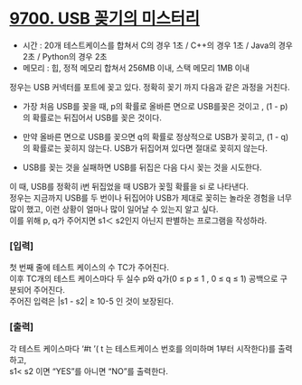 # [9700. USB 꽂기의 미스터리](https://swexpertacademy.com/main/code/problem/problemDetail.do?contestProbId=AXDNEA3aaU0DFAVX)

- 시간 : 20개 테스트케이스를 합쳐서 C의 경우 1초 / C++의 경우 1초 / Java의 경우 2초 / Python의 경우 2초
- 메모리 : 힙, 정적 메모리 합쳐서 256MB 이내, 스택 메모리 1MB 이내

정우는 USB 커넥터를 포트에 꽂고 있다. 정확히 꽂기 까지 다음과 같은 과정을 거친다.

- 가장 처음 USB를 꽂을 때, p의 확률로 올바른 면으로 USB를꽂은 것이고 ,
    (1 - p)의 확률로는 뒤집어서 USB를 꽂은 것이다.

- 만약 올바른 면으로 USB를 꽂으면 q의 확률로 정상적으로 USB가 꽂히고,
    (1 - q)의 확률로는 꽂히지 않는다. USB가 뒤집어져 있다면 절대로 꽂히지 않는다.

- USB를 꽂는 것을 실패하면 USB를 뒤집은 다음 다시 꽂는 것을 시도한다.

이 때, USB를 정확히 i번 뒤집었을 때 USB가 꽂힐 확률을 si 로 나타낸다.
<br>
정우는 지금까지 USB를 두 번이나 뒤집어야 USB가 제대로 꽂히는 놀라운 경험을 너무 많이 했고, 이런 상황이 얼마나 많이 일어날 수 있는지 알고 싶다.
<br>
이를 위해 p, q가 주어지면 s1＜ s2인지 아닌지 판별하는 프로그램을 작성하라.
 
### [입력]

첫 번째 줄에 테스트 케이스의 수 TC가 주어진다.
<br>
이후 TC개의 테스트 케이스마다 두 실수 p와 q가(0 ≤ p ≤ 1 , 0 ≤ q ≤ 1) 공백으로 구분되어 주어진다.
<br>
주어진 입력은 |s1 - s2| ≥ 10-5 인 것이 보장된다.

### [출력]
 

각 테스트 케이스마다 ‘#t ’( t 는 테스트케이스 번호를 의미하며 1부터 시작한다)를 출력하고,
<br>
s1< s2 이면 “YES”를 아니면 “NO”를 출력한다.